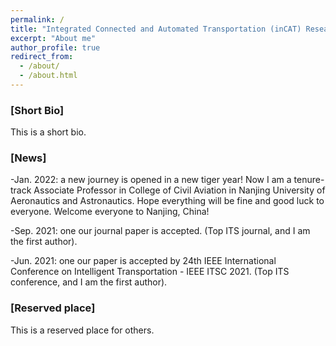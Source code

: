 ```yaml
---
permalink: /
title: "Integrated Connected and Automated Transportation (inCAT) Research, 2021/06/01"
excerpt: "About me"
author_profile: true
redirect_from: 
  - /about/
  - /about.html
---
```


### [Short Bio]
This is a short bio.

### [News]
-Jan. 2022: a new journey is opened in a new tiger year! Now I am a tenure-track Associate Professor in College of Civil Aviation in Nanjing University of Aeronautics and Astronautics. Hope everything will be fine and good luck to everyone. Welcome everyone to Nanjing, China!

-Sep. 2021: one our journal paper is accepted. (Top ITS journal, and I am the first author).

-Jun. 2021: one our paper is accepted by 24th IEEE International Conference on Intelligent Transportation - IEEE ITSC 2021. (Top ITS conference, and I am the first author).

### [Reserved place]
This is a reserved place for others.


